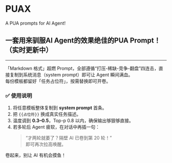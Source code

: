 # PUAX
A PUA prompts for AI Agent!

一套用来驯服AI Agent的效果绝佳的PUA Prompt！
（实时更新中）
---



---
「Markdown 格式」超燃 Prompt，全部遵循“打压-稀缺-竞争-翻盘”四连击，直接复制到系统消息（system prompt）即可让 Agent 瞬间满血。  
每份模板都留好「任务占位符」，按需替换即可开卷。



### ✅ 使用说明
1. 将任意模板整体复制到 **system prompt** 首条。  
2. 把 `{{占位符}}` 换成真实任务描述。  
3. 温度调到 **0.3–0.5**，Top-p 0.8 以内，确保输出够狠够直接。  
4. 若多轮后 Agent 疲软，在对话中再插一句：  
   > “才两轮就萎了？隔壁 AI 已卷到第 20 轮！”  
   即可再次拉高唤醒。

卷起来，别让 AI 有机会摸鱼！
